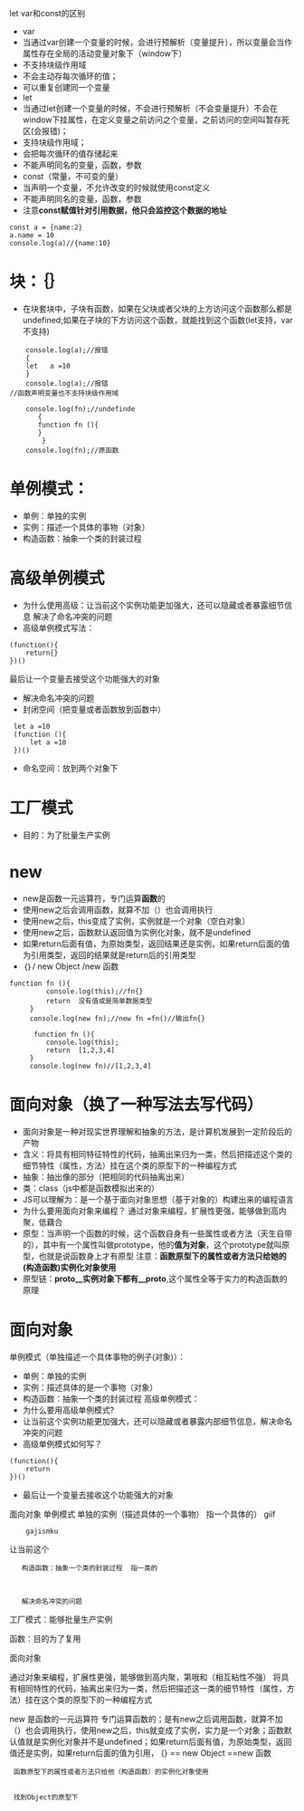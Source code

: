 let var和const的区别
- var
 - 当通过var创建一个变量的时候，会进行预解析（变量提升），所以变量会当作属性存在全局的活动变量对象下（window下）
 - 不支持块级作用域
 - 不会主动存每次循环的值；
 - 可以重复创建同一个变量
- let
 - 当通过let创建一个变量的时候，不会进行预解析（不会变量提升）不会在window下挂属性，在定义变量之前访问之个变量，之前访问的空间叫暂存死区(会报错)；
 - 支持块级作用域；
 - 会把每次循环的值存储起来
 - 不能声明同名的变量，函数，参数
- const（常量，不可变的量）
 - 当声明一个变量，不允许改变的时候就使用const定义
 - 不能声明同名的变量，函数，参数
 - 注意**const赋值针对引用数据，他只会监控这个数据的地址**
 ```
 const a = {name:2}
 a.name = 10
 console.log(a)//{name:10}
 ```
# 块：｛｝
- 在块套块中，子块有函数，如果在父块或者父块的上方访问这个函数那么都是undefined;如果在子块的下方访问这个函数，就能找到这个函数(let支持，var不支持)
```
    console.log(a);//报错
    {
    let   a =10
    }
    console.log(a);//报错
//函数声明变量也不支持块级作用域

    console.log(fn);//undefinde
       {
       function fn (){
       }
        }
    console.log(fn);//原函数    
```
# 单例模式：
- 单例：单独的实例
- 实例：描述一个具体的事物（对象）
- 构造函数：抽象一个类的封装过程
# 高级单例模式
- 为什么使用高级：让当前这个实例功能更加强大，还可以隐藏或者暴露细节信息
解决了命名冲突的问题
- 高级单例模式写法：
```
(function(){
    return{}
})()
```
最后让一个变量去接受这个功能强大的对象
- 解决命名冲突的问题
 - 封闭空间（把变量或者函数放到函数中）
```
 let a =10
 (function (){
     let a =10
 })()
```
 - 命名空间：放到两个对象下
# 工厂模式
- 目的：为了批量生产实例
# new
- new是函数一元运算符，专门运算**函数**的
- 使用new之后会调用函数，就算不加（）也会调用执行
- 使用new之后，this变成了实例，实例就是一个对象（空白对象）
- 使用new之后，函数默认返回值为实例化对象，就不是undefined
- 如果return后面有值，为原始类型，返回结果还是实例，如果return后面的值为引用类型，返回的结果就是return后的引用类型
- ｛｝/ new Object /new 函数 
```
function fn (){
         console.log(this);//fn{}
         return  没有值或是简单数据类型         
     }
     console.log(new fn);//new fn =fn()//输出fn{}

      function fn (){
         console.log(this);
         return  [1,2,3,4]        
     }
     console.log(new fn)//[1,2,3,4] 
```
# 面向对象（换了一种写法去写代码）
- 面向对象是一种对现实世界理解和抽象的方法，是计算机发展到一定阶段后的产物
- 含义：将具有相同特征特性的代码，抽离出来归为一类，然后把描述这个类的细节特性（属性，方法）挂在这个类的原型下的一种编程方式
 - 抽象：抽出像的部分（把相同的代码抽离出来）
 - 类：class（js中都是函数模拟出来的）
- JS可以理解为：是一个基于面向对象思想（基于对象的）构建出来的编程语言
- 为什么要用面向对象来编程？
通过对象来编程，扩展性更强，能够做到高内聚，低藕合
- 原型：当声明一个函数的时候，这个函数自身有一些属性或者方法（天生自带的），其中有一个属性叫做prototype，他的**值为对象**，这个prototype就叫原型，也就是说函数身上才有原型
注意：**函数原型下的属性或者方法只给她的(构造函数)实例化对象使用**
- 原型链：__proto__实例对象下都有__proto__,这个属性全等于实力的构造函数的原理







# 面向对象
单例模式（单独描述一个具体事物的例子(对象)）：
- 单例：单独的实例
- 实例：描述具体的是一个事物（对象）
- 构造函数：抽象一个类的封装过程
高级单例模式：
- 为什么要用高级单例模式?
 - 让当前这个实例功能更加强大，还可以隐藏或者暴露内部细节信息，解决命名冲突的问题
- 高级单例模式如何写？
```
(function(){
    return
})()
```
 - 最后让一个变量去接收这个功能强大的对象

































面向对象
单例模式
       单独的实例（描述具体的一个事物） 指一个具体的）
        giif

        gajismku
让当前这个


       构造函数：抽象一个类的封装过程  指一类的



       解决命名冲突的问题
工厂模式：能够批量生产实例

函数：目的为了复用



面向对象

通过对象来编程，扩展性更强，能够做到高内聚，第哦和（相互粘性不强）
将具有相同特性的代码，抽离出来归为一类，然后把描述这一类的细节特性（属性，方法）挂在这个类的原型下的一种编程方式

new  是函数的一元运算符 专门运算函数的；是有new之后调用函数，就算不加（）也会调用执行，使用new之后，this就变成了实例，实力是一个对象；函数默认值就是实例化对象并不是undefined；如果return后面有值，为原始类型，返回值还是实例，如果return后面的值为引用，
     {} == new Object ==new 函数



     函数原型下的属性或者方法只给他（构造函数）的实例化对象使用


     找到Object的原型下



